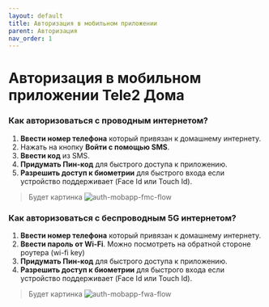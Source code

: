 ```yaml
---
layout: default
title: Авторизация в мобильном приложении
parent: Авторизация
nav_order: 1
---
```


# Авторизация в мобильном приложении Tele2 Дома

### Как авторизоваться с проводным интернетом?

1. **Ввести номер телефона** который привязан к домашнему интернету.
2. Нажать на кнопку **Войти с помощью SMS**.
3. **Ввести код** из SMS.
4. **Придумать Пин-код** для быстрого доступа к приложению.
5. **Разрешить доступ к биометрии** для быстрого входа если устройство поддерживает (Face Id или Touch Id).

> Будет картинка
![auth-mobapp-fmc-flow](TBC.PIC)

### Как авторизоваться с беспроводным 5G интернетом?

1. **Ввести номер телефона** который привязан к домашнему интернету.
2. **Ввести пароль от Wi-Fi**. Можно посмотреть на обратной стороне роутера (wi-fi key)
3. **Придумать Пин-код** для быстрого доступа к приложению.
4. **Разрешить доступ к биометрии** для быстрого входа если устройство поддерживает (Face Id или Touch Id).

> Будет картинка
![auth-mobapp-fwa-flow](TBC.PIC)